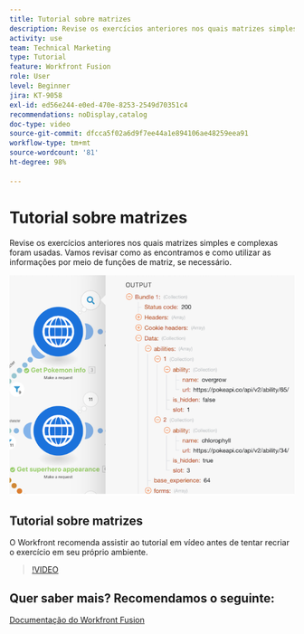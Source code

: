 ```yaml
---
title: Tutorial sobre matrizes
description: Revise os exercícios anteriores nos quais matrizes simples e complexas foram usadas no [!DNL Adobe Workfront Fusion].
activity: use
team: Technical Marketing
type: Tutorial
feature: Workfront Fusion
role: User
level: Beginner
jira: KT-9058
exl-id: ed56e244-e0ed-470e-8253-2549d70351c4
recommendations: noDisplay,catalog
doc-type: video
source-git-commit: dfcca5f02a6d9f7ee44a1e894106ae48259eea91
workflow-type: tm+mt
source-wordcount: '81'
ht-degree: 98%

---
```


# Tutorial sobre matrizes

Revise os exercícios anteriores nos quais matrizes simples e complexas foram usadas. Vamos revisar como as encontramos e como utilizar as informações por meio de funções de matriz, se necessário.

![Imagem de um cenário do Fusion](assets/final-functional-bits-and-bobs-1.png)

## Tutorial sobre matrizes

O Workfront recomenda assistir ao tutorial em vídeo antes de tentar recriar o exercício em seu próprio ambiente.

>[!VIDEO](https://video.tv.adobe.com/v/335299/?quality=12&learn=on&enablevpops)


## Quer saber mais? Recomendamos o seguinte:

[Documentação do Workfront Fusion](https://experienceleague.adobe.com/pt-br/docs/workfront-fusion/using/get-started-with-fusion/understand-workfront-fusion/workfront-fusion-overview)
